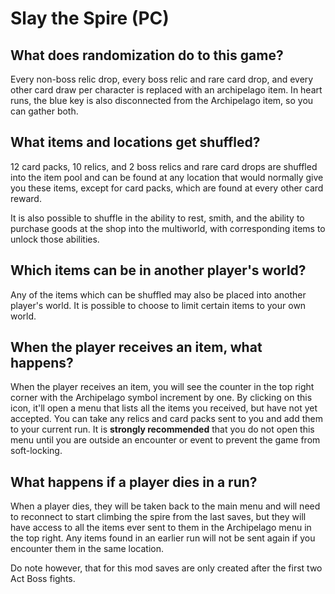 # Slay the Spire (PC)

[//]: # (## Where is the options page?)

[//]: # ()
[//]: # (The [player options page for this game]&#40;../player-options&#41; contains all the options you need to configure and export a)

[//]: # (config file.)

## What does randomization do to this game?

Every non-boss relic drop, every boss relic and rare card drop, and every other card draw per character 
is replaced with an archipelago item. In heart runs, the blue key is also disconnected from the Archipelago item, 
so you can gather both.

## What items and locations get shuffled?

12 card packs, 10 relics, and 2 boss relics and rare card drops are shuffled into the item pool and can be found at any
location that would normally give you these items, except for card packs, which are found at every other card reward.

It is also possible to shuffle in the ability to rest, smith, and the ability to purchase goods at the shop
into the multiworld, with corresponding items to unlock those abilities.

## Which items can be in another player's world?

Any of the items which can be shuffled may also be placed into another player's world. It is possible to choose to limit
certain items to your own world.

## When the player receives an item, what happens?

When the player receives an item, you will see the counter in the top right corner with the Archipelago symbol increment
by one. By clicking on this icon, it'll open a menu that lists all the items you received, but have not yet accepted.
You can take any relics and card packs sent to you and add them to your current run. It is **strongly recommended** 
that you do not open this menu until you are outside an encounter or event to prevent the game from soft-locking.

## What happens if a player dies in a run?

When a player dies, they will be taken back to the main menu and will need to reconnect to start climbing the spire from
the last saves, but they will have access to all the items ever sent to them in the Archipelago menu in the top right.
Any items found in an earlier run will not be sent again if you encounter them in the same location.

Do note however, that for this mod saves are only created after the first two Act Boss fights.
